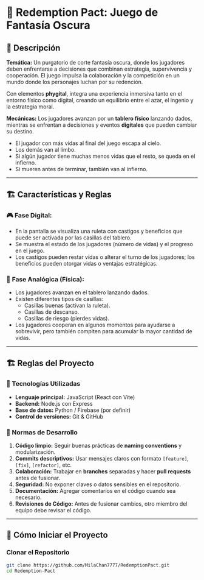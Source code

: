 # 🏹 Redemption Pact: Juego de Fantasía Oscura

## 📖 Descripción
**Temática:** Un purgatorio de corte fantasía oscura, donde los jugadores deben enfrentarse a decisiones que combinan estrategia, supervivencia y cooperación. El juego impulsa la colaboración y la competición en un mundo donde los personajes luchan por su redención.

Con elementos **phygital**, integra una experiencia inmersiva tanto en el entorno físico como digital, creando un equilibrio entre el azar, el ingenio y la estrategia moral.

**Mecánicas:** Los jugadores avanzan por un **tablero físico** lanzando dados, mientras se enfrentan a decisiones y eventos **digitales** que pueden cambiar su destino.

- El jugador con más vidas al final del juego escapa al cielo.
- Los demás van al limbo.
- Si algún jugador tiene muchas menos vidas que el resto, se queda en el infierno.
- Si mueren antes de terminar, también van al infierno.

---

## 🏗️ Características y Reglas

### 🎮 **Fase Digital:**
- En la pantalla se visualiza una ruleta con castigos y beneficios que puede ser activada por las casillas del tablero.
- Se muestra el estado de los jugadores (número de vidas) y el progreso en el juego.
- Los castigos pueden restar vidas o alterar el turno de los jugadores; los beneficios pueden otorgar vidas o ventajas estratégicas.

### 🎲 **Fase Analógica (Física):**
- Los jugadores avanzan en el tablero lanzando dados.
- Existen diferentes tipos de casillas:
  - Casillas buenas (activan la ruleta).
  - Casillas de descanso.
  - Casillas de riesgo (pierdes vidas).
- Los jugadores cooperan en algunos momentos para ayudarse a sobrevivir, pero también compiten para acumular la mayor cantidad de vidas.


---

## 🏗️ Reglas del Proyecto
### 📌 Tecnologías Utilizadas
- **Lenguaje principal:** JavaScript (React con Vite)
- **Backend:** Node.js con Express
- **Base de datos:** Python / Firebase (por definir)
- **Control de versiones:** Git & GitHub


### 📜 Normas de Desarrollo
1. **Código limpio:** Seguir buenas prácticas de **naming conventions** y modularización.
2. **Commits descriptivos:** Usar mensajes claros con formato `[feature]`, `[fix]`, `[refactor]`, etc.
3. **Colaboración:** Trabajar en **branches** separadas y hacer **pull requests** antes de fusionar.
4. **Seguridad:** No exponer claves o datos sensibles en el repositorio.
5. **Documentación:** Agregar comentarios en el código cuando sea necesario.
6. **Revisiones de Código:** Antes de fusionar cambios, otro miembro del equipo debe revisar el código.

---

## 🚀 Cómo Iniciar el Proyecto
### **Clonar el Repositorio**
```sh
git clone https://github.com/MilaChan7777/RedemptionPact.git
cd Redemption-Pact
```

